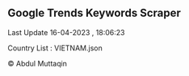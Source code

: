 

## Google Trends Keywords Scraper 
 
Last Update 16-04-2023 , 18:06:23

Country List :
VIETNAM.json



© Abdul Muttaqin 
